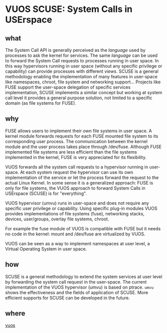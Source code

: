 VUOS SCUSE: System Calls in USErspace
====

what
----
The System Call API is generally perceived as the *language* used by processes
to ask the kernel for services.
The same *language* can be used to forward the System Call requests to
processes running in user space.
In this way hypervisors running in user space (without any specific privilege
or capability) can provide processes with different *views*.
SCUSE is a general methodology enabling the implementation of many features
in user-space like namespaces, chroot, file system and networking support...
Projects like FUSE support the user-space delegation of specific services implementation,
SCUSE implements a similar concept but working at system call level it provides
a general purpose solution, not limited to a specific domain (as file systems for FUSE).

why
----
FUSE allows users to implement their own file systems in user space. A kernel
module forwards requests for each FUSE mounted file system to its corresponding
user process. The communication between the kernel module and the user process
takes place through /dev/fuse. Although FUSE implemented file systems are less
efficient than the file systems implemented in the kernel, FUSE is very
appreciated for its flexibility.

VUOS forwards all the system call requests to a hypervisor running in
user-space. At each system request the hypervisor can use its own implementation
of the service or let the process forward the request to the actual Linux
Kernel.  In some sense it is a generalized approach: FUSE is only for file
systems, the VUOS approach to forward System Calls in USErspace (SCUSE) is for
"everything".

VUOS hypervisor (umvu) runs in user-space and does not require any specific user
privilege or capability. Using specific plug-in modules VUOS provides
implementations of file systems (fuse), networking stacks, devices,
user/groups, overlay file systems, chroot.

For example the fuse module of VUOS is compatible with FUSE but it needs no
code in the kernel: mount and /dev/fuse are virtualized by VUOS.

VUOS can be seen as a way to implement namespaces at user level, a Virtual
Operating System in user space.

how
----
SCUSE is a general methodology to extend the system services at user level
by forwarding the system call request in the user-space.
The current implementation of the VUOS hypervisor (umvu) is based on ptrace.
`umvu` shows the effectiveness and the fields of application of SCUSE.
More efficient supports for SCUSE can be developed in the future.

where
----
[vuos](https://github.com/virtualsquare/vuos)
